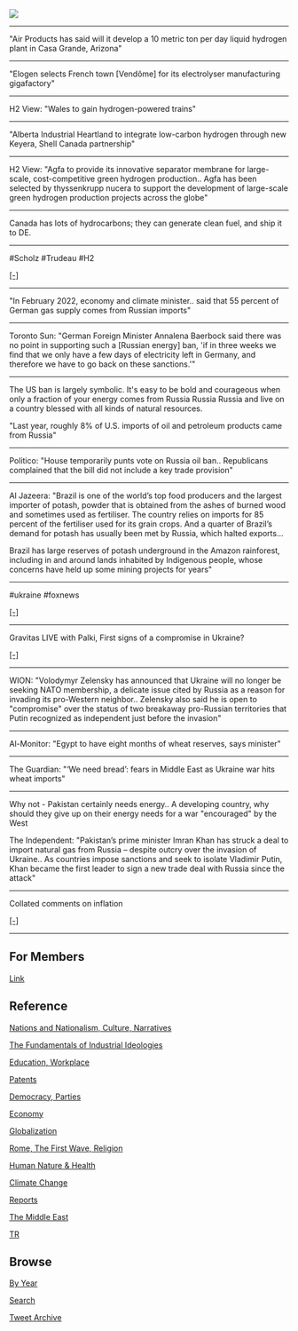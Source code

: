 <img src="https://drive.google.com/uc?export=view&id=1B2wf9R7AMH1d7Vw6e2mucLbIQ5NSjir7"/>

---

"Air Products has said will it develop a 10 metric ton per day liquid
hydrogen plant in Casa Grande, Arizona"

---

"Elogen selects French town [Vendôme] for its electrolyser
manufacturing gigafactory"

---

H2 View: "Wales to gain hydrogen-powered trains"

---

"Alberta Industrial Heartland to integrate low-carbon hydrogen through
new Keyera, Shell Canada partnership"

---

H2 View: "Agfa to provide its innovative separator membrane for large-scale,
cost-competitive green hydrogen production.. Agfa has been selected by
thyssenkrupp nucera to support the development of large-scale green
hydrogen production projects across the globe"

---


Canada has lots of hydrocarbons; they can generate clean fuel, and
ship it to DE.

---

\#Scholz #Trudeau \#H2 

[[-]](https://youtu.be/nIr949iow0w?t=755)

---

"In February 2022, economy and climate minister.. said that 55 percent
of German gas supply comes from Russian imports"

---

Toronto Sun: "German Foreign Minister Annalena Baerbock said there was
no point in supporting such a [Russian energy] ban, 'if in three weeks
we find that we only have a few days of electricity left in Germany,
and therefore we have to go back on these sanctions.'"

---

The US ban is largely symbolic. It's easy to be bold and courageous
when only a fraction of your energy comes from Russia Russia Russia
and live on a country blessed with all kinds of natural resources.

"Last year, roughly 8% of U.S. imports of oil and petroleum products came from Russia"

---

Politico: "House temporarily punts vote on Russia oil
ban.. Republicans complained that the bill did not include a key trade
provision"

---

Al Jazeera: "Brazil is one of the world’s top food producers and the
largest importer of potash, powder that is obtained from the ashes of
burned wood and sometimes used as fertiliser. The country relies on
imports for 85 percent of the fertiliser used for its grain crops. And
a quarter of Brazil’s demand for potash has usually been met by
Russia, which halted exports...

Brazil has large reserves of potash underground in the Amazon
rainforest, including in and around lands inhabited by Indigenous
people, whose concerns have held up some mining projects for years"

---

\#ukraine \#foxnews 

[[-]](https://youtu.be/FtGnDNeAQVk?t=77)

---

Gravitas LIVE with Palki, First signs of a compromise in Ukraine?

[[-]](https://youtu.be/n1nD-k2Zn2k)

---

WION: "Volodymyr Zelensky has announced that Ukraine will no longer be
seeking NATO membership, a delicate issue cited by Russia as a reason
for invading its pro-Western neighbor.. Zelensky also said he is open
to "compromise" over the status of two breakaway pro-Russian
territories that Putin recognized as independent just before the
invasion"

---

Al-Monitor: "Egypt to have eight months of wheat reserves, says minister"

---

The Guardian: "‘We need bread’: fears in Middle East as Ukraine war
hits wheat imports"

---

Why not - Pakistan certainly needs energy.. A developing country, why
should they give up on their energy needs for a war "encouraged" by
the West

The Independent: "Pakistan’s prime minister Imran Khan has struck a
deal to import natural gas from Russia – despite outcry over the
invasion of Ukraine.. As countries impose sanctions and seek to
isolate Vladimir Putin, Khan became the first leader to sign a new
trade deal with Russia since the attack"

---

Collated comments on inflation

[[-]](2018/05/inflation.md)

---

## For Members

[Link](https://thirdwave-members.herokuapp.com)

## Reference

[Nations and Nationalism, Culture, Narratives](/2013/02/nations-and-nationalism.md)

[The Fundamentals of Industrial Ideologies](/2011/04/fundamentals-of-industrial-ideologies.md)

[Education, Workplace](2017/09/education-workplace.md)

[Patents](/2018/09/patents.md)

[Democracy, Parties](/2016/11/democracy.md)

[Economy](/2018/05/economy.md)

[Globalization](/2018/09/globalization.md)

[Rome, The First Wave, Religion](/2017/12/rome.md)

[Human Nature & Health](/2020/07/human-nature.md)

[Climate Change](/2018/12/climate.md)

[Reports](/2019/05/reports.md)

[The Middle East](/2019/07/middleeast.md)

[TR](../tr)

## Browse

[By Year](years.md)

[Search](search.html)

[Tweet Archive](/tweets/README.md)



